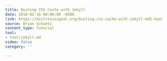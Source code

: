 ```yaml
---
title: Busting CSS Cache with Jekyll
date: 2018-02-16 00:00:00 -0500
link: https://distresssignal.org/busting-css-cache-with-jekyll-md5-hash
source: Bryan Schuetz
content_type: Tutorial
tool:
- tool/jekyll.md
video: false
category: ''

---
```

